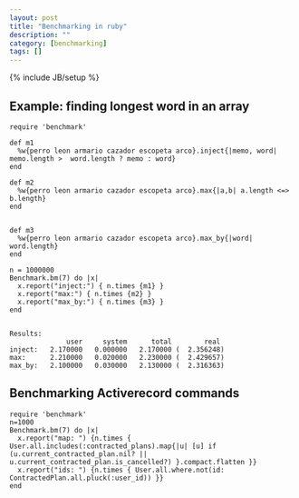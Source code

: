 ```yaml
---
layout: post
title: "Benchmarking in ruby"
description: ""
category: [benchmarking]
tags: []
---
```

{% include JB/setup %}


## Example: finding longest word in an array

    require 'benchmark'

    def m1
      %w{perro leon armario cazador escopeta arco}.inject{|memo, word| memo.length >  word.length ? memo : word}
    end

    def m2
      %w{perro leon armario cazador escopeta arco}.max{|a,b| a.length <=> b.length}
    end


    def m3
      %w{perro leon armario cazador escopeta arco}.max_by{|word| word.length}
    end

    n = 1000000
    Benchmark.bm(7) do |x|
      x.report("inject:") { n.times {m1} }
      x.report("max:") { n.times {m2} }
      x.report("max_by:") { n.times {m3} }
    end


    Results:
                  user     system      total        real
    inject:   2.170000   0.000000   2.170000 (  2.356248)
    max:      2.210000   0.020000   2.230000 (  2.429657)
    max_by:   2.100000   0.030000   2.130000 (  2.316363)


## Benchmarking Activerecord commands

    require 'benchmark'
    n=1000
    Benchmark.bm(7) do |x|
      x.report("map: ") {n.times { User.all.includes(:contracted_plans).map{|u| [u] if (u.current_contracted_plan.nil? || u.current_contracted_plan.is_cancelled?) }.compact.flatten }}
      x.report("ids: ") {n.times { User.all.where.not(id: ContractedPlan.all.pluck(:user_id)) }}
    end




